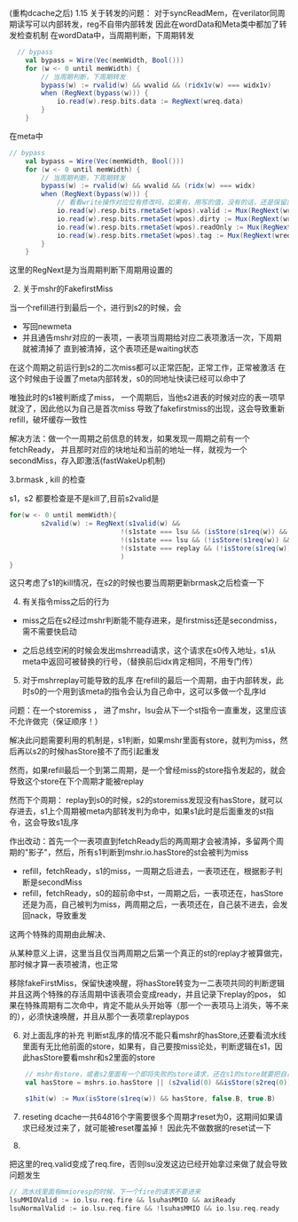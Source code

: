 
(重构dcache之后)
1.15
关于转发的问题：
对于syncReadMem，在verilator同周期读写可以内部转发，reg不自带内部转发
因此在wordData和Meta类中都加了转发检查机制
在wordData中，当周期判断，下周期转发
```scala
  // bypass
    val bypass = Wire(Vec(memWidth, Bool()))
    for (w <- 0 until memWidth) {
        // 当周期判断，下周期转发
        bypass(w) := rvalid(w) && wvalid && (ridx1v(w) === widx1v)
        when (RegNext(bypass(w))) {
            io.read(w).resp.bits.data := RegNext(wreq.data)
        }
    }

```

在meta中
```scala
// bypass
    val bypass = Wire(Vec(memWidth, Bool()))
    for (w <- 0 until memWidth) {
        // 当周期判断，下周期转发
        bypass(w) := rvalid(w) && wvalid && (ridx(w) === widx)
        when (RegNext(bypass(w))) {
            // 看看write操作对应位有修改吗，如果有，用写的值，没有的话，还是保留原来读到的rmetaSet的值
            io.read(w).resp.bits.rmetaSet(wpos).valid := Mux(RegNext(wreq.setvalid.valid), RegNext(wreq.setvalid.bits), rmetaSet(w)(wpos).valid)
            io.read(w).resp.bits.rmetaSet(wpos).dirty := Mux(RegNext(wreq.setdirty.valid), RegNext(wreq.setdirty.bits), rmetaSet(w)(wpos).dirty)
            io.read(w).resp.bits.rmetaSet(wpos).readOnly := Mux(RegNext(wreq.setreadOnly.valid), RegNext(wreq.setreadOnly.bits), rmetaSet(w)(wpos).readOnly)
            io.read(w).resp.bits.rmetaSet(wpos).tag := Mux(RegNext(wreq.setTag.valid), RegNext(wreq.setTag.bits), rmetaSet(w)(wpos).tag)
        }
    }
```

这里的RegNext是为当周期判断下周期用设置的


2. 关于mshr的FakefirstMiss

当一个refill进行到最后一个，进行到s2的时候，会
- 写回newmeta
- 并且通告mshr对应的一表项，一表项当周期给对应二表项激活一次，下周期就被清掉了
直到被清掉，这个表项还是waiting状态

在这个周期之前运行到s2的二次miss都可以正常匹配，正常工作，正常被激活
在这个时候由于设置了meta内部转发，s0的同地址快读已经可以命中了

唯独此时的s1被判断成了miss，
一个周期后，当他s2进表的时候对应的表一项早就没了，因此他以为自己是首次miss
导致了fakefirstmiss的出现，这会导致重新refill，破坏缓存一致性

解决方法：做一个一周期之前信息的转发，如果发现一周期之前有一个fetchReady，
并且那时对应的块地址和当前的地址一样，就视为一个secondMiss，存入即激活(fastWakeUp机制)


3.brmask , kill 的检查

s1，s2 都要检查是不是kill了,目前s2valid是
```scala
for(w <- 0 until memWidth){
        s2valid(w) := RegNext(s1valid(w) &&
                            !(s1state === lsu && (isStore(s1req(w)) && s2StoreFailed)) && 
                            !(s1state === lsu && (!isStore(s1req(w)) && IsKilledByBranch(io.lsu.brupdate, s1req(w).uop))) &&
                            !(s1state === replay && (!isStore(s1req(w)) && IsKilledByBranch(io.lsu.brupdate, s1req(w).uop)))
                            )
}
```
这只考虑了s1的kill情况，在s2的时候也要当周期更新brmask之后检查一下



4. 有关指令miss之后的行为
- miss之后在s2经过mshr判断能不能存进来，是firstmiss还是secondmiss，需不需要快启动

- 之后总线空闲的时候会发出mshrread请求，这个请求在s0传入地址，s1从meta中返回可被替换的行号，（替换前后idx肯定相同，不用专门传）



5. 对于mshrreplay可能导致的乱序
在refill的最后一个周期，由于内部转发，此时s0的一个用到该meta的指令会认为自己命中，这可以多做一个乱序ld

问题：在一个storemiss ， 进了mshr，lsu会从下一个st指令一直重发，这里应该不允许做完（保证顺序！）

解决此问题需要利用的机制是，s1判断，如果mshr里面有store，就判为miss，然后再以s2的时候hasStore接不了而引起重发
<!-- 这个不好 -->


然而，如果refill最后一个到第二周期，是一个曾经miss的store指令发起的，就会导致这个store在下个周期才能被replay

然而下个周期：
replay到s0的时候，s2的storemiss发现没有hasStore，就可以存进去，s1上个周期被meta内部转发判为命中，如果s1此时是后面重发的st指令，这会导致s1乱序



作出改动：首先一个一表项直到fetchReady后的两周期才会被清掉，多留两个周期的"影子"，然后，所有s1判断到mshr.io.hasStore的st会被判为miss

- refill，fetchReady，s1的miss，一周期之后进去，一表项还在，根据影子判断是secondMiss
- refill，fetchReady，s0的超前命中st，一周期之后，一表项还在，hasStore还是为高，自己被判为miss，两周期之后，一表项还在，自己装不进去，会发回nack，导致重发

这两个特殊的周期由此解决、

从某种意义上讲，这里当且仅当两周期之后第一个真正的st的replay才被算做完，那时候才算一表项被清，也正常

移除fakeFirstMiss，保留快速唤醒，将hasStore转变为一二表项共同的判断逻辑
并且这两个特殊的存活周期中该表项会变成ready，并且记录下replay的pos，
如果在特殊周期有二次命中，肯定不能从头开始等（那一个一表项马上消失，等不来的），必须快速唤醒，并且从那个一表项拿replaypos

6. 对上面乱序的补充
判断st乱序的情况不能只看mshr的hasStore,还要看流水线里面有无比他前面的store，如果有，自己要按miss论处，判断逻辑在s1，因此hasStore要看mshr和s2里面的store

```scala
    // mshr有store，或者s2里面有一个即将失败的store请求，还在s1的store就要把自己判断为miss
    val hasStore = mshrs.io.hasStore || (s2valid(0) &&isStore(s2req(0)) && !s2hit(0)) 

    s1hit(w) := Mux(isStore(s1req(w)) && hasStore, false.B, true.B)
```

7. reseting
dcache一共64*8*16个字需要很多个周期才reset为0，这期间如果请求已经发过来了，就可能被reset覆盖掉！
因此先不做数据的reset试一下


8. 
把这里的req.valid变成了req.fire，否则lsu没发这边已经开始拿过来做了就会导致问题发生
```scala
// 流水线里面有mmioresp的时候，下一个fire的请求不要进来
lsuMMIOValid := io.lsu.req.fire && lsuhasMMIO && axiReady
lsuNormalValid := io.lsu.req.fire && !lsuhasMMIO && io.lsu.req.ready
```

